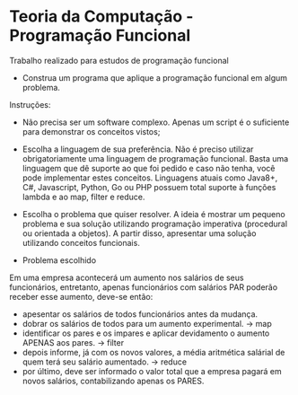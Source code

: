 # Teoria da Computação - Programação Funcional
Trabalho realizado para estudos de programação funcional


* Construa um programa que aplique a programação funcional em algum problema.

Instruções:
- Não precisa ser um software complexo. Apenas um script é o suficiente para demonstrar os conceitos vistos;
- Escolha a linguagem de sua preferência. Não é preciso utilizar obrigatoriamente uma linguagem de programação funcional. Basta uma linguagem que dê suporte ao que foi pedido e caso não tenha, você pode implementar estes conceitos. Linguagens atuais como Java8+, C#, Javascript, Python, Go ou PHP possuem total suporte à funções lambda e ao map, filter e reduce.
- Escolha o problema que quiser resolver. A ideia é mostrar um pequeno problema e sua solução utilizando programação imperativa (procedural ou orientada a objetos). A partir disso, apresentar uma solução utilizando conceitos funcionais.

- Problema escolhido

 Em uma empresa acontecerá um aumento nos salários de seus funcionários, entretanto,
 apenas funcionários com salários PAR poderão receber esse aumento, deve-se então:
 
   - apesentar os salários de todos funcionários antes da mudança. 
   - dobrar os salários de todos para um aumento experimental. -> map
   - identificar os pares e os impares e aplicar devidamento o aumento APENAS aos pares. -> filter
   - depois informe, já com os novos valores, a média aritmética salárial de quem terá seu salário aumentado. -> reduce
   - por último, deve ser informado o valor total que a empresa pagará em novos salários, contabilizando apenas os PARES.
